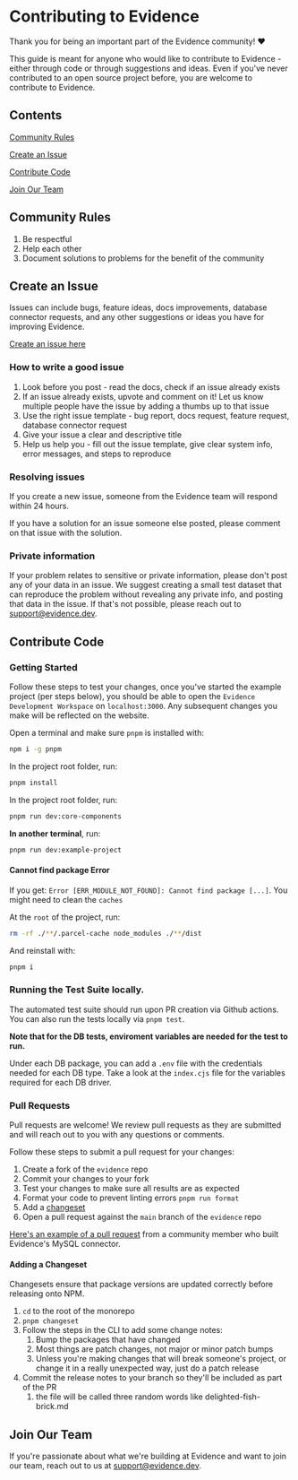 # Contributing to Evidence

Thank you for being an important part of the Evidence community! ❤️

This guide is meant for anyone who would like to contribute to Evidence - either through code or through suggestions and ideas. Even if you've never contributed to an open source project before, you are welcome to contribute to Evidence.

## Contents

[Community Rules](#community-rules)

[Create an Issue](#create-an-issue)

[Contribute Code](#contribute-code)

[Join Our Team](#join-our-team)

## Community Rules

1. Be respectful
2. Help each other
3. Document solutions to problems for the benefit of the community

## Create an Issue

Issues can include bugs, feature ideas, docs improvements, database connector requests, and any other suggestions or ideas you have for improving Evidence.

[Create an issue here](https://github.com/evidence-dev/evidence/issues/new/choose)

### How to write a good issue

1. Look before you post - read the docs, check if an issue already exists
2. If an issue already exists, upvote and comment on it! Let us know multiple people have the issue by adding a thumbs up to that issue
3. Use the right issue template - bug report, docs request, feature request, database connector request
4. Give your issue a clear and descriptive title
5. Help us help you - fill out the issue template, give clear system info, error messages, and steps to reproduce

### Resolving issues

If you create a new issue, someone from the Evidence team will respond within 24 hours.

If you have a solution for an issue someone else posted, please comment on that issue with the solution.

### Private information

If your problem relates to sensitive or private information, please don't post any of your data in an issue. We suggest creating a small test dataset that can reproduce the problem without revealing any private info, and posting that data in the issue. If that's not possible, please reach out to support@evidence.dev.

## Contribute Code

### Getting Started

Follow these steps to test your changes, once you've started the example project (per steps below),
you should be able to open the `Evidence Development Workspace` on `localhost:3000`. Any subsequent changes you make will be reflected on the website.


Open a terminal and make sure `pnpm` is installed with:

```bash
npm i -g pnpm
```

In the project root folder, run:

```bash
pnpm install
```

In the project root folder, run:

```bash
pnpm run dev:core-components
```

**In another terminal**, run:

```bash
pnpm run dev:example-project
```

#### Cannot find package Error

If you get: `Error [ERR_MODULE_NOT_FOUND]: Cannot find package [...]`. You might need to clean the `caches`

At the `root` of the project, run:

```bash
rm -rf ./**/.parcel-cache node_modules ./**/dist
```

And reinstall with:

```bash
pnpm i
```


### Running the Test Suite locally.

The automated test suite should run upon PR creation via Github actions.
You can also run the tests locally via `pnpm test`.

**Note that for the DB tests, enviroment variables are needed for the test to run.**

Under each DB package, you can add a `.env` file with the credentials needed for each DB type. Take a look at the `index.cjs` file for the variables required for each DB driver.

### Pull Requests

Pull requests are welcome! We review pull requests as they are submitted and will reach out to you with any questions or comments.

Follow these steps to submit a pull request for your changes:

1. Create a fork of the `evidence` repo
2. Commit your changes to your fork
3. Test your changes to make sure all results are as expected
4. Format your code to prevent linting errors `pnpm run format`
5. Add a [changeset](#adding-a-changeset)
6. Open a pull request against the `main` branch of the `evidence` repo

[Here's an example of a pull request](https://github.com/evidence-dev/evidence/pull/165) from a community member who built Evidence's MySQL connector.

#### Adding a Changeset

Changesets ensure that package versions are updated correctly before releasing onto NPM.

1. `cd` to the root of the monorepo
2. `pnpm changeset`
3. Follow the steps in the CLI to add some change notes:
   1. Bump the packages that have changed
   2. Most things are patch changes, not major or minor patch bumps
   3. Unless you're making changes that will break someone's project, or change it in a really unexpected way, just do a patch release
4. Commit the release notes to your branch so they'll be included as part of the PR
   1. the file will be called three random words like delighted-fish-brick.md

## Join Our Team

If you're passionate about what we're building at Evidence and want to join our team, reach out to us at <support@evidence.dev>.
